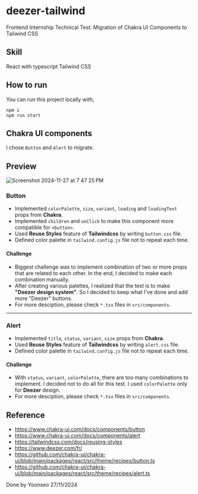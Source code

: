 # deezer-tailwind
Frontend Internship Technical Test: Migration of Chakra UI Components to Tailwind CSS

## Skill
React with typescript
Tailwind CSS

## How to run
You can run this project locally with,
```
npm i
npm run start
```
## Chakra UI components
I chose `Button` and `Alert` to migrate.

## Preview
![Screenshot 2024-11-27 at 7 47 25 PM](https://github.com/user-attachments/assets/f15534c5-efe6-4eb1-8601-cff8e9070c48)

### Button
- Implemented `colorPalette`, `size`, `variant`, `loading` and `loadingText` props from **Chakra**.
- Implemented `children` and `onClick` to make this component more compatible for `<button>`.
- Used **Reuse Styles** feature of **Tailwindcss** by writing `button.css` file.
- Defined color palette in `tailwind.config.js` file not to repeat each time.
#### Challenge
- Biggest challenge was to implement combination of two or more props that are related to each other. In the end, I decided to make each combination manually.
- After creating various palettes, I realized that the test is to make **"Deezer design system"**. So I decided to keep what I've done and add more "Deezer" buttons.
- For more desciption, please check `*.tsx` files in `src/components`.
----
### Alert
- Implemented `title`, `status`, `variant`, `size` props from **Chakra**.
- Used **Reuse Styles** feature of **Tailwindcss** by writing `alert.css` file.
- Defined color palette in `tailwind.config.js` file not to repeat each time.
#### Challenge
- With `status`, `variant`, `colorPalette`, there are too many combinations to implement. I decided not to do all for this test. I used `colorPalette` only for **Deezer** design.
- For more desciption, please check `*.tsx` files in `src/components`.

## Reference
- https://www.chakra-ui.com/docs/components/button
- https://www.chakra-ui.com/docs/components/alert
- https://tailwindcss.com/docs/reusing-styles
- https://www.deezer.com/fr/
- https://github.com/chakra-ui/chakra-ui/blob/main/packages/react/src/theme/recipes/button.ts
- https://github.com/chakra-ui/chakra-ui/blob/main/packages/react/src/theme/recipes/alert.ts

Done by Yoonseo 27/11/2024

